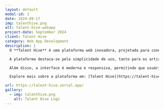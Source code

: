 ```yaml
---
layout: default
modal-id: 1
date: 2024-09-17
img: talenthive.png
alt: talent-hive-webapp
project-date: September 2024
client: Talent Hive
category: Web App Development
description: |
  O **Talent Hive** é uma plataforma web inovadora, projetada para conectar artistas independentes e amadores com estabelecimentos locais, como cafés, restaurantes, bares e discotecas. Inspirado no modelo do Fiverr, o Talent Hive permite que artistas criem perfis e divulguem seus talentos, enquanto donos de negócios podem encontrar rapidamente o artista ideal para seus eventos ou necessidades específicas.

  A plataforma destaca-se pela simplicidade de uso, tanto para os artistas quanto para os empresários. Através de um sistema de busca otimizado e perfis detalhados, o **Talent Hive** facilita a contratação de músicos, DJs, comediantes, e outros tipos de artistas, de forma rápida e eficaz.

  Além disso, a interface é moderna e responsiva, permitindo que usuários naveguem facilmente por dispositivos móveis ou desktop. Este projeto representa um avanço na forma como os artistas locais e estabelecimentos interagem, criando uma rede de oportunidades e valorizando a cena cultural local.

  Explore mais sobre a plataforma em: [Talent Hive](https://talent-hive.vercel.app/)

url: https://talent-hive.vercel.app/
gallery:
  - img: talenthive.png
    alt: Talent Hive Logo
---
```

